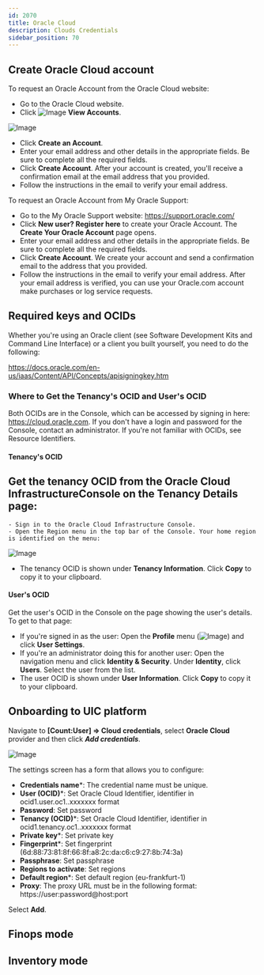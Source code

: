 ```yaml
---
id: 2070
title: Oracle Cloud
description: Clouds Credentials
sidebar_position: 70
---
```


## Create Oracle Cloud account

To request an Oracle Account from the Oracle Cloud website:
- Go to the Oracle Cloud website.
- Click ![Image](/img_UIC_Provider_Cred_Settings/oracleimage010.png#bordered) **View Accounts**.

![Image](/img_UIC_Provider_Cred_Settings/oracleimage011.png#bordered)

- Click **Create an Account**.
- Enter your email address and other details in the appropriate fields. Be sure to complete all the required fields.
- Click **Create Account**.
After your account is created, you'll receive a confirmation email at the email address that you provided.
- Follow the instructions in the email to verify your email address.

To request an Oracle Account from My Oracle Support:
- Go to the My Oracle Support website:
https://support.oracle.com/
- Click **New user? Register here** to create your Oracle Account.
The **Create Your Oracle Account** page opens.
- Enter your email address and other details in the appropriate fields. Be sure to complete all the required fields.
- Click **Create Account**. We create your account and send a confirmation email to the address that you provided.
- Follow the instructions in the email to verify your email address.
After your email address is verified, you can use your Oracle.com account make purchases or log service requests.


## Required keys and OCIDs
Whether you're using an Oracle client (see Software Development Kits and Command Line Interface) or a client you built yourself, you need to do the following:

https://docs.oracle.com/en-us/iaas/Content/API/Concepts/apisigningkey.htm

### Where to Get the Tenancy's OCID and User's OCID
Both OCIDs are in the Console, which can be accessed by signing in here: https://cloud.oracle.com. If you don't have a login and password for the Console, 
contact an administrator. If you're not familiar with OCIDs, see Resource Identifiers.
#### Tenancy's OCID
Get the tenancy OCID from the Oracle Cloud InfrastructureConsole on the **Tenancy Details** page:
- 
	- Sign in to the Oracle Cloud Infrastructure Console.
	- Open the Region menu in the top bar of the Console. Your home region is identified on the menu:

![Image](/img_UIC_Provider_Cred_Settings/oracleimage012.png#bordered)

- The tenancy OCID is shown under **Tenancy Information**. Click **Copy** to copy it to your clipboard.

#### User's OCID
Get the user's OCID in the Console on the page showing the user's details. To get to that page:
- If you're signed in as the user:
Open the **Profile** menu (![Image](/img_UIC_Provider_Cred_Settings/oracleimage013.png#bordered)) and click **User Settings**.
- If you're an administrator doing this for another user: Open the navigation menu and click **Identity & Security**. Under **Identity**, click **Users**. Select the user from the list.
- The user OCID is shown under **User Information**. Click **Copy** to copy it to your clipboard.

##  Onboarding to UIC platform
Navigate to **[Count:User] => Cloud credentials**, select **Oracle Cloud** provider and then click ***Add credentials***.

![Image](/img_UIC_Provider_Cred_Settings/oracleimage014.png#bordered)

The settings screen has a form that allows you to configure:

- **Credentials name***: The credential name must be unique.
- **User (OCID)***: Set Oracle Cloud Identifier, identifier in ocid1.user.oc1..xxxxxxx format
- **Password**: Set password
- **Tenancy (OCID)***: Set Oracle Cloud Identifier, identifier in ocid1.tenancy.oc1..xxxxxxx format
- **Private key***: Set private key
- **Fingerprint***: Set fingerprint (6d:88:73:81:8f:66:8f:a8:2c:da:c6:c9:27:8b:74:3a)
- **Passphrase**: Set passphrase
- **Regions to activate**: Set regions
- **Default region***: Set default region (eu-frankfurt-1)
- **Proxy**: The proxy URL must be in the following format: https://user:password@host:port

Select **Add**.

## Finops mode

## Inventory mode
